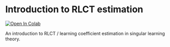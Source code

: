 # Introduction to RLCT estimation
[![Open In Colab](https://colab.research.google.com/assets/colab-badge.svg)](https://colab.research.google.com/github/zfurman56/intro-rlct-estimation/blob/main/Intro_to_LC_estimation.ipynb)

An introduction to RLCT / learning coefficient estimation in singular learning theory.
